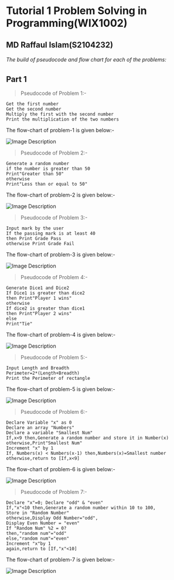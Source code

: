 # Tutorial 1 Problem Solving in Programming(WIX1002)
## MD Raffaul Islam(S2104232)
###### The build of pseudocode and flow chart for each of the problems:
## Part 1
> Pseudocode of Problem 1:-
```
Get the first number
Get the second number
Multiply the first with the second number
Print the multiplication of the two numbers
```
The flow-chart of problem-1 is given below:-

![Image Description](https://github.com/ris7055/practice_repo-7055/blob/fd1fff823076d8e124beb4ea91436d0d6e7aa5fc/flowcharts/Flowchart%20of%20Problem%2001.png)


> Pseudocode of Problem 2:-
```
Generate a random number 
if the number is greater than 50
Print"Greater than 50"
otherwise
Print"Less than or equal to 50"
```
The flow-chart of problem-2 is given below:-

![Image Description](https://github.com/ris7055/practice_repo-7055/blob/fd1fff823076d8e124beb4ea91436d0d6e7aa5fc/flowcharts/Flowchart%20of%20Problem%2002.png)
> Pseudocode of Problem 3:-
```
Input mark by the user
If the passing mark is at least 40
then Print Grade Pass
otherwise Print Grade Fail
```
The flow-chart of problem-3 is given below:-

![Image Description](https://github.com/ris7055/practice_repo-7055/blob/fd1fff823076d8e124beb4ea91436d0d6e7aa5fc/flowcharts/Flowchart%20of%20Problem%2003.png)

> Pseudocode of Problem 4:-
```
Generate Dice1 and Dice2
If Dice1 is greater than dice2
then Print"Player 1 wins"
otherwise
If dice2 is greater than dice1
then Print"Player 2 wins"
else
Print"Tie"
```
The flow-chart of problem-4 is given below:-

![Image Description](https://github.com/ris7055/practice_repo-7055/blob/fd1fff823076d8e124beb4ea91436d0d6e7aa5fc/flowcharts/Flowchart%20of%20Problem%2004.png)


> Pseudocode of Problem 5:-
```
Input Length and Breadth
Perimeter=2*(Length+Breadth)
Print the Perimeter of rectangle
```
The flow-chart of problem-5 is given below:-

![Image Description](https://github.com/ris7055/practice_repo-7055/blob/fd1fff823076d8e124beb4ea91436d0d6e7aa5fc/flowcharts/Flowchart%20of%20Problem%2005.png)

> Pseudocode of Problem 6:- 
```
Declare Variable "x" as 0
Declare an array "Numbers"
Declare a variable "Smallest Num"
If,x<9 then,Generate a random number and store it in Number(x)
otherwise,Print"Smallest Num"
Increment "x" by 1
If, Numbers(x) < Numbers(x-1) then,Numbers(x)=Smallest number
otherwise,return to [If,x<9]
```
The flow-chart of problem-6 is given below:-
>>
![Image Description](https://github.com/ris7055/practice_repo-7055/blob/30ba45c2e38ff093136f6411eedbaf9dd0ac795a/flowcharts/Flowchart%20of%20Problem%2006.png)

>  Pseudocode of Problem 7:-
```
Declare "x"=0; Declare "odd" & "even"
If,"x"<10 then,Generate a random number within 10 to 100,
Store in "Random Number"
otherwise,Display Odd Number="odd",
Display Even Number = "even" 
If "Random Num" %2 = 0?
then,"random num"="odd"
else,"random num"="even"
Increment "x"by 1
again,return to [If,"x"<10]
```
The flow-chart of problem-7 is given below:-

![Image Description](https://github.com/ris7055/practice_repo-7055/blob/3d1c9c90da1d4a7becf7d4f6a74c3dca1881c0c7/flowcharts/Flowchart%20of%20Problem%2007.png)










